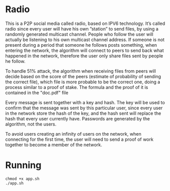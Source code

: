 # Radio
This is a P2P social media called radio, based on IPV6 technology.
It’s called radio since every user will have his own ”station” to send files, by
using a randomly generated multicast channel. People who follow the user will actually be listening to his own multicast channel address.
If someone is not present during a period that someone he follows posts something, when entering the network, the algorithm will connect to peers to send back what happened in the network, therefore the user only share files sent by people he follow.

To handle 51% attack, the algorithm when receiving files from peers will decide based on the score of the peers (estimate of probability of sending the correct file), which file is more probable to be the correct one, doing a process similar to a proof of stake. The formula and the proof of it is contained in the "doc.pdf" file

Every message is sent together with a key and hash. The key will be used to confirm that the message was sent by this particular user, since every user in the network store the hash of the key, and the hash sent will replace the hash that every user currently have. Passwords are generated by the algorithm, not the users.

To avoid users creating an infinity of users on the network, when connecting for the first time, the user will need to send a proof of work together to become a member of the network.
# Running

```
chmod +x app.sh
./app.sh

```
